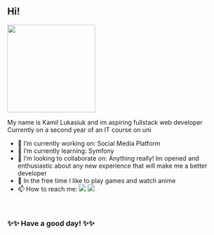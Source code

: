## Hi!

<img height="200" src="https://aniyuki.com/wp-content/uploads/2022/08/aniyuki-hello-29.gif"/>


My name is Kamil Lukasiuk and im aspiring fullstack web developer <br> 
Currently on a second year of an IT course on uni



- 🔭 I’m currently working on: 
  Social Media Platform
- 🌱 I’m currently learning:
  Symfony
- 👯 I’m looking to collaborate on: 
  Anything really! Im opened and enthusiastic about any new experience that will make me a better developer
- 🤠 In the free time I like to play games and watch anime
- 📫 How to reach me: 
[![](https://img.shields.io/badge/-linkedin-0073B1?style=flat-square)](https://linkedin.com/in/lukasiukkamil)
[![](https://img.shields.io/badge/-Facebook-blue)](https://www.facebook.com/lksiuk/)
<br>

### ✨✨ Have a good day! ✨✨
